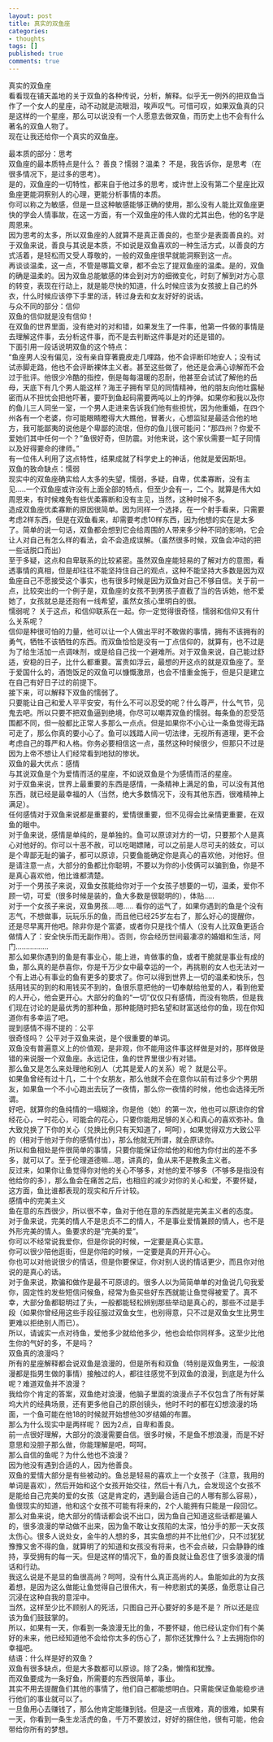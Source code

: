 ```yaml
---
layout: post
title: 真实的双鱼座
categories:
- thoughts
tags: []
published: true
comments: true
---
```

<p>真实的双鱼座<br />
看看现在铺天盖地的关于双鱼的各种传说，分析，解释。似乎无一例外的把双鱼当作了一个女人的星座，动不动就是流眼泪，唉声叹气。可惜可叹，如果双鱼真的只是这样的一个星座，那么可以说没有一个人愿意去做双鱼，而历史上也不会有什么著名的双鱼人物了。 <br />
现在让我还给你一个真实的双鱼座。 </p>

<p>最本质的部分：思考 <br />
双鱼座的最本质特点是什么？ 善良？懦弱？温柔？ 不是，我告诉你，是思考（在很多情况下，是过多的思考）。 <br />
是的，双鱼座的一切特性，都来自于他过多的思考，或许世上没有第二个星座比双鱼座更能洞察别人的心理，更能分析事情的本质。 <br />
你可以称之为敏感，但是一旦这种敏感能够正确的使用，那么没有人能比双鱼座更快的学会人情事故，在这一方面，有一个双鱼座的伟人做的尤其出色，他的名字是周恩来。 <br />
因为思考的太多，所以双鱼座的人就算不是真正善良的，也至少是表面善良的。对于双鱼来说，善良与其说是本质，不如说是双鱼喜欢的一种生活方式，以善良的方式活着，是轻松而又受人尊敬的，一般的双鱼座很早就能洞察到这一点。 <br />
再谈谈温柔，这一点，不管是哪篇文章，都不会忘了提双鱼座的温柔。是的，双鱼的确是温柔的。因为双鱼总能敏感的体会到对方的细微变化，时刻了解到对方心意的转变，表现在行动上，就是能尽快的知道，什么时候应该为女孩披上自己的外衣，什么时候应该停下手里的活，转过身去和女友好好的说话。 <br />
与众不同的部分：信仰 <br />
双鱼的信仰就是没有信仰！ <br />
在双鱼的世界里面，没有绝对的对和错，如果发生了一件事，他第一件做的事情是去理解这件事，去分析这件事，而不是去判断这件事是对的还是错的。 <br />
下面引用一段话说明双鱼的这个特点： <br />
“鱼座男人没有偏见，没有亲自穿著鹿皮走几哩路，他不会评断印地安人；没有试试赤脚走路，他也不会评断裸体主义者。甚至这些做了，他还是会满心谅解而不会过于批评。他很少冷酷的指控，倒是每每温暖的忍耐，他甚至会试试了解他的岳母，天底下有几个男人能这样？海王子拥有罕见的同情精神，他的朋友向他吐露秘密而从不担忧会把他吓著，要吓到鱼起码需要两吨以上的炸弹。如果你和我以及你的鱼儿三人同坐一室，一个男人走进来告诉我们他有些担忧，因为他重婚，在四个州各有一个老婆，你可能眼睛瞪得大大瞧他，冒著火，心想监狱是最适合他的地方，我可能鄙夷的说他是个卑鄙的流氓，但你的鱼儿很可能问：“那四州？你爱不爱她们其中任何一个？”鱼很好奇，但防震。对他来说，这个家伙需要一缸子同情以及好得要命的律师。” <br />
有一位伟人利用了这点特性，结果成就了科学史上的神话，他就是爱因斯坦。 <br />
双鱼的致命缺点：懦弱 <br />
现实中的双鱼座确实给人太多的失望，懦弱，多疑，自卑，优柔寡断，没有主见.....一个双鱼座或许没有上面全部的特点，但至少会有一，二个。就算是伟大如周恩来，有时候难免有些优柔寡断和没有主见，当然，这种时候不多。 <br />
造成双鱼座优柔寡断的原因很简单。因为同样一个选择，在一个射手看来，只需要考虑2样东西，但是在双鱼看来，却需要考虑10样东西，因为他想的实在是太多了。简单的说一句话，双鱼都会想到它会给周围的人带来多少种不同的影响，它会让人对自己有怎么样的看法，会不会造成误解。（虽然很多时候，双鱼会冲动的把一些话脱口而出） <br />
至于多疑，这点和自卑联系的比较紧密。虽然双鱼座能轻易的了解对方的意图，看透事情的真相，但是却往往不能坚持住自己的观点，这种不能坚持大多数是因为双鱼座自己不愿接受这个事实，也有很多时候是因为双鱼对自己不够自信。关于前一点，比较突出的一个例子是，双鱼座的女孩不到男孩子直截了当的告诉她，他不爱她了，女孩就总是还抱有一线希望，虽然女孩心里明白的很。 <br />
懦弱呢？ 关于这点，和信仰联系在一起。你一定觉得很奇怪，懦弱和信仰又有什么关系呢？<br />
信仰是种很可怕的力量，他可以让一个人做出平时不敢做的事情，拥有不该拥有的勇气，牺牲不该牺牲的东西。而双鱼恰恰是没有一丁点信仰的，就算有，也不过是为了给生活加一点调味剂，或是给自己找一个避难所。对于双鱼来说，自己能过舒适，安稳的日子，比什么都重要。富贵如浮云，最想的开这点的就是双鱼座了。至于爱国什么的，酒饱饭足的双鱼可以慷慨激昂，也会不惜重金施于，但是只是建立在自己有好日子过的前提下。 <br />
接下来，可以解释下双鱼的懦弱了。 <br />
只要能让自己和爱人平平安安，有什么不可以忍受的呢？什么尊严，什么气节，见鬼去吧。所以只要不把双鱼逼到绝境，你尽可以嘲弄双鱼的懦弱。每条鱼的忍受范围都不同，但一般都比正常人多那么一点点。但是如果你不小心让一条鱼觉得无路可走了，那么你真的要小心了。鱼可以践踏人间一切法律，无视所有道理，更不会考虑自己的尊严和人格。你务必要相信这一点，虽然这种时候很少，但那只不过是因为上帝不想让人们经常看到地狱的惨状。 <br />
双鱼的最大优点：感情 <br />
与其说双鱼是个为爱情而活的星座，不如说双鱼是个为感情而活的星座。 <br />
对于双鱼来说，世界上最重要的东西是感情，一条精神上满足的鱼，可以没有其他东西，就已经是最幸福的人（当然，绝大多数情况下，没有其他东西，很难精神上满足）。 <br />
任何感情对于双鱼来说都是重要的，爱情很重要，但不见得会比亲情更重要，在双鱼的眼中。 <br />
对于鱼来说，感情是单纯的，是单独的。鱼可以原谅对方的一切，只要那个人是真心对他好的。你可以十恶不赦，可以吃喝嫖赌，可以之前是人尽可夫的妓女，可以是个卑鄙无耻的骗子，都可以原谅，只要鱼能确定你是真心的喜欢他，对他好。但是请注意一点，大部分的鱼都比你聪明，不要以为你的小伎俩可以骗到鱼，你是不是真心喜欢他，他比谁都清楚。 <br />
对于一个男孩子来说，双鱼女孩能给你对于一个女孩子想要的一切，温柔，爱你不顾一切，可爱（很多时候是装的，鱼大多数是很聪明的），体贴..... <br />
对于一个女孩子来说，双鱼男孩....嗯..... 看你的运气了，如果你遇到的鱼是个没有志气，不想做事，玩玩乐乐的鱼，而且他已经25岁左右了，那么好心的提醒你，还是尽早离开他吧。除非你是个富婆，或者你只是找个情人（没有人比双鱼更适合做情人了：安全快乐而无副作用）。否则，你会经历世间最凄凉的婚姻和生活，阿门................ <br />
那么如果你遇到的鱼是有事业心，能上进，肯做事的鱼，或者干脆就是事业有成的鱼，那么真的是恭喜你，你是千万少女中最幸运的一个，再挑剔的女人也无法对一个有上进心有事业的鱼有更多的要求了。你可以得到世界上一切的温柔和快乐，包括用钱买的到的和用钱买不到的，鱼很乐意把他的一切奉献给他爱的人，看到他爱的人开心，他会更开心。大部分的鱼的“一切”仅仅只有感情，而没有物质，但是我们现在讨论的是最优秀的那种鱼，那种能随时把名望和财富送给你的鱼，现在你知道你有多幸运了吧。 <br />
提到感情不得不提的：公平 <br />
很奇怪吗？ 公平对于双鱼来说，是个很重要的单词。 <br />
双鱼没有普遍意义上的价值观，是非观，你不能用这件事这样做是对的，那样做是错的来说服一个双鱼座。永远记住，鱼的世界里很少有对错。 <br />
那么鱼又是怎么来处理他和别人（尤其是爱人的关系）呢？ 就是公平。 <br />
如果鱼曾经有过十几，二十个女朋友，那么他就不会在意你以前有过多少个男朋友，如果鱼一个不小心跑出去玩了一夜情，那么你一夜情的时候，他也会选择无所谓。 <br />
好吧，就算你的鱼纯情的一塌糊涂，你是他（她）的第一次，他也可以原谅你的曾经花心，一时花心，可能会的花心，只要你能用足够的关心和真心的喜欢弥补。鱼大致兑换了下你的关心（兑换比例只有天知道了，呵呵），如果觉得双方大致公平的（相对于他对于你的感情付出），那么他就无所谓，就会原谅你。 <br />
所以和鱼相处是件很简单的事情，只要你能保证你给他的和他为你付出的差不多多，就可以了。至于伦理道德嘛...嗯，讲真的，鱼从来不是教条主义者。 <br />
反过来，如果你让鱼觉得你对他的关心不够多，对他的爱不够多（不够多是指没有他给你的多），那么鱼会在痛苦之后，也相应的减少对你的关心和爱，不要怀疑，这方面，鱼比谁都表现的现实和斤斤计较。 <br />
感情中的完美主义 <br />
鱼在意的东西很少，所以很不幸，鱼对于他在意的东西就是完美主义者的态度。 <br />
对于鱼来说，完美的情人不是忠贞不二的情人，不是事业爱情兼顾的情人，也不是外形完美的情人。鱼要求的是“完美的爱”。 <br />
你可以不经常说我爱你，但是你说的时候，一定要是真心实意。 <br />
你可以很少陪他逛街，但是你陪的时候，一定要是真的开开心心。 <br />
你也可以对他说很少的情话，但是你要保证，你对别人说的情话更少，而且你对他说的是真心的话。 <br />
对于鱼来说，欺骗和做作是最不可原谅的。很多人以为简简单单的对鱼说几句我爱你，固定性的发些短信问候鱼，经常为鱼买些好东西就能让鱼觉得被爱了。真不幸，大部分鱼都聪明过了头，一般都能轻松辨别那些举动是真心的，那些不过是手段（如果你曾经用这些手段征服过双鱼女生，也别得意，只不过是双鱼女生比男生更难以拒绝别人而已）。 <br />
所以，请诚实一点对待鱼，爱他多少就给他多少，他也会给你同样多。这至少比他生你的气好的多，不是吗？ <br />
双鱼真的浪漫吗？ <br />
所有的星座解释都会说双鱼是浪漫的，但是所有和双鱼（特别是双鱼男生，一般浪漫都是指男生做的事情）接触过的人，都往往感觉不到双鱼的浪漫，到底是为什么呢？难道双鱼并不浪漫？ <br />
我给你个肯定的答案，双鱼绝对浪漫，他脑子里面的浪漫点子不仅包含了所有好莱坞大片的经典场景，还有更多他自己的原创镜头，他时不时的都在幻想浪漫的场面，一个鱼可能在他18的时候就开始想他30岁结婚的布置。 <br />
那么为什么现实中是两样呢？ 因为2点，自卑和善良。 <br />
前一点很好理解，大部分的浪漫需要自信。很多时候，不是鱼不想浪漫，而是不好意思和没胆子那么做，你能理解是吧，呵呵。 <br />
那么自信的鱼呢？为什么他也不浪漫？ <br />
因为他没有遇到合适的人，因为他善良。 <br />
双鱼的爱情大部分是有些被动的。鱼总是轻易的喜欢上一个女孩子（注意，我用的单词是喜欢），然后开始和这个女孩开始交往，然后十有八九，会发现这个女孩不是能给自己完美的爱的女孩（这是肯定的，遇到最合适自己的人哪有那么容易），鱼很现实的知道，他和这个女孩不可能有将来的，2个人能拥有只能是一段回忆。那么对鱼来说，绝大部分的情话都会说不出口，因为鱼自己知道这些话都是骗人的，很多浪漫的举动做不出来，因为鱼不敢让女孩陷的太深，怕分手的那一天女孩太伤心。很多人说处女，金牛的人想的多，其实鱼想的并不比他们少，只不过犹犹豫豫又舍不得的鱼，就算明了的知道和女孩没有将来，也不会点破，只会静静的维持，享受拥有的每一天。但是这样的情况下，鱼的善良就让鱼忍住了很多浪漫的情话和行动。 <br />
我这么说是不是显的鱼很高尚？呵呵，没有什么真正高尚的人。鱼能如此的为女孩着想，是因为这么做能让鱼觉得自己很伟大，有一种悲剧式的美感，鱼愿意让自己沉浸在这种自我的意淫中。 <br />
当然，这样至少比不顾别人的死活，只图自己开心要好的多是不是？ 所以还是应该为鱼们鼓鼓掌的。 <br />
所以，如果有一天，你看到一条浪漫无比的鱼，不要怀疑，他已经认定你们有个美好的未来，他已经知道他不会给你太多的伤心了，那你还犹豫什么？上去拥抱你的幸福吧。 <br />
结语：什么样是好的双鱼？ <br />
双鱼有很多缺点，但是大多数都可以原谅。除了2条，懒惰和犹豫。 <br />
而双鱼要成为一条好鱼，所需要的东西很简单，事业。 <br />
其实不用去提醒鱼们其他的事情了，他们自己都能想明白。只需能保证鱼能稳步进行他们的事业就可以了。 <br />
一旦鱼用心去赚钱了，那么他肯定能赚到钱。但是这一点很难，真的很难，如果有一天，你看到一条生龙活虎的鱼，千万不要放过，好好的捆住他，很有可能，他会带给你所有的梦想。</p>
